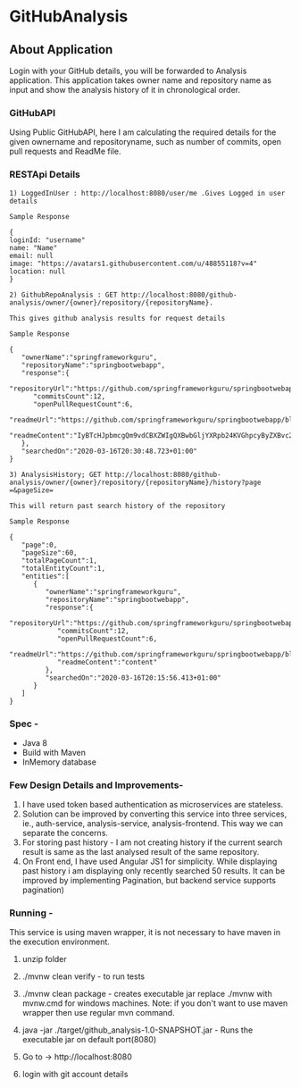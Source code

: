 # GitHubAnalysis

## About Application

Login with your GitHub details, you will be forwarded to Analysis application.
This application takes owner name and repository name as input and show the analysis history of it in chronological
order.

### GitHubAPI

Using Public GitHubAPI, here I am calculating the required details for the given ownername and repositoryname, such as
number of commits, open pull requests and ReadMe file.

### RESTApi Details
```
1) LoggedInUser : http://localhost:8080/user/me .Gives Logged in user details

Sample Response

{
loginId: "username"
name: "Name"
email: null
image: "https://avatars1.githubusercontent.com/u/48855118?v=4"
location: null
}

2) GithubRepoAnalysis : GET http://localhost:8080/github-analysis/owner/{owner}/repository/{repositoryName}.

This gives github analysis results for request details

Sample Response

{
   "ownerName":"springframeworkguru",
   "repositoryName":"springbootwebapp",
   "response":{
      "repositoryUrl":"https://github.com/springframeworkguru/springbootwebapp",
      "commitsCount":12,
      "openPullRequestCount":6,
      "readmeUrl":"https://github.com/springframeworkguru/springbootwebapp/blob/master/README.md",
      "readmeContent":"IyBTcHJpbmcgQm9vdCBXZWIgQXBwbGljYXRpb24KVGhpcyByZXBvc2l0b3J5\nIGhhcyB0aGUgcHJvamVjdCBmaWxlcyBmb3IgYSB0dXRvcmlhbCBzZXJpZXMg\nb24gU3ByaW5nIEJvb3QgYXZhaWxhYmxlIGZyb20gYnkgd2Vic2l0ZSBhdCBb\nU3ByaW5nIEZyYW1ld29yayBHdXJ1XShodHRwczovL3NwcmluZ2ZyYW1ld29y\nay5ndXJ1KQoKIyMgQ2hlY2tvdXQgdGhlIGZ1bGwgdHV0b3JpYWwgaGVyZSEK\nW1NwcmluZyBCb290IC0gbWFraW5nIFNwcmluZyBGdW4gYWdhaW4hXShodHRw\nczovL3NwcmluZ2ZyYW1ld29yay5ndXJ1L3NwcmluZy1ib290LXdlYi1hcHBs\naWNhdGlvbi1wYXJ0LTEtc3ByaW5nLWluaXRpYWxpenIvKQ==\n"
   },
   "searchedOn":"2020-03-16T20:30:48.723+01:00"
}

3) AnalysisHistory; GET http://localhost:8080/github-analysis/owner/{owner}/repository/{repositoryName}/history?page
=&pageSize=

This will return past search history of the repository

Sample Response

{
   "page":0,
   "pageSize":60,
   "totalPageCount":1,
   "totalEntityCount":1,
   "entities":[
      {
         "ownerName":"springframeworkguru",
         "repositoryName":"springbootwebapp",
         "response":{
            "repositoryUrl":"https://github.com/springframeworkguru/springbootwebapp",
            "commitsCount":12,
            "openPullRequestCount":6,
            "readmeUrl":"https://github.com/springframeworkguru/springbootwebapp/blob/master/README.md",
            "readmeContent":"content"
         },
         "searchedOn":"2020-03-16T20:15:56.413+01:00"
      }
   ]
}

```


### Spec -
* Java 8
* Build with Maven
* InMemory database

### Few Design Details and Improvements-
1. I have used token based authentication as microservices are stateless.
2. Solution can be improved by converting this service into three services, ie., auth-service,
    analysis-service, analysis-frontend. This way we can separate the concerns.
3. For storing past history - I am not creating history if the current search result is same as the last
   analysed result of the same repository.
4. On Front end, I have used Angular JS1 for simplicity. While displaying past history i am displaying only recently
searched 50 results. It can be improved by implementing Pagination, but backend service supports pagination)

### Running -

This service is using maven wrapper, it is not necessary to have maven in the execution environment.

 1) unzip folder
 2) ./mvnw clean verify - to run tests
 3) ./mvnw clean package - creates executable jar
 replace ./mvnw with mvnw.cmd for windows machines.
 Note: if you don't want to use maven wrapper then use regular mvn command.

 4) java -jar ./target/github_analysis-1.0-SNAPSHOT.jar - Runs the executable jar on default port(8080)
 5) Go to -> http://localhost:8080
 6) login with git account details
